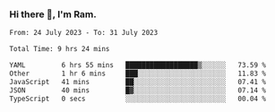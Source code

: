 ### Hi there 👋, I'm Ram.

<!--START_SECTION:waka-->

```txt
From: 24 July 2023 - To: 31 July 2023

Total Time: 9 hrs 24 mins

YAML         6 hrs 55 mins   ██████████████████▒░░░░░░   73.59 %
Other        1 hr 6 mins     ███░░░░░░░░░░░░░░░░░░░░░░   11.83 %
JavaScript   41 mins         ██░░░░░░░░░░░░░░░░░░░░░░░   07.41 %
JSON         40 mins         █▓░░░░░░░░░░░░░░░░░░░░░░░   07.14 %
TypeScript   0 secs          ░░░░░░░░░░░░░░░░░░░░░░░░░   00.04 %
```

<!--END_SECTION:waka-->
